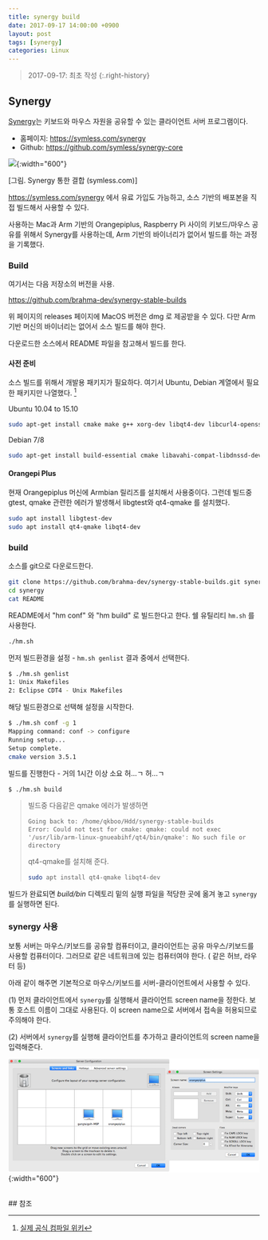```yaml
---
title: synergy build
date: 2017-09-17 14:00:00 +0900
layout: post
tags: [synergy]
categories: Linux
---
```


> 2017-09-17: 최초 작성
{:.right-history}

## Synergy

[Synergy]()는 키보드와 마우스 자원을 공유할 수 있는 클라이언트 서버 프로그램이다.

- 홈페이지: https://symless.com/synergy
- Github: https://github.com/symless/synergy-core

![](https://symless.com/img/synergy/homepage-explainer-graphic.png){:width="600"}

[그림. Synergy 통한 결합 (symless.com)]

https://symless.com/synergy 에서 유료 가입도 가능하고, 소스 기반의 배포본을 직접 빌드해서 사용할 수 있다.

사용하는 Mac과 Arm 기반의 Orangepiplus, Raspberry Pi 사이의 키보드/마우스 공유를 위해서 Synergy를 사용하는데, Arm 기반의 바이너리가 없어서 빌드를 하는 과정을 기록했다.

### Build

여기서는 다음 저장소의 버전을 사용.

https://github.com/brahma-dev/synergy-stable-builds

위 페이지의 releases 페이지에 MacOS 버전은 dmg 로 제공받을 수 있다. 다만 Arm 기반 머신의 바이너리는 없어서 소스 빌드를 해야 한다.

다운로드한 소스에서 README 파일을 참고해서 빌드를 한다.

#### 사전 준비

소스 빌드를 위해서 개발용 패키지가 필요하다. 여기서 Ubuntu, Debian 계열에서 필요한 패키지만 나열했다. [^1]

Ubuntu 10.04 to 15.10

```sh
sudo apt-get install cmake make g++ xorg-dev libqt4-dev libcurl4-openssl-dev libavahi-compat-libdnssd-dev libssl-dev libx11-dev
```

Debian 7/8

```sh
sudo apt-get install build-essential cmake libavahi-compat-libdnssd-dev libcurl4-openssl-dev libssl-dev lintian python qt4-dev-tools xorg-dev fakeroot
```

#### Orangepi Plus

현재 Orangepiplus 머신에 Armbian 릴리즈를 설치해서 사용중이다.  그런데 빌드중 gtest, qmake 관련한 에러가 발생해서 libgtest와 qt4-qmake 를 설치했다.

```sh
sudo apt install libgtest-dev
sudo apt install qt4-qmake libqt4-dev
```


### build

소스를 git으로 다운로드한다.

```sh
git clone https://github.com/brahma-dev/synergy-stable-builds.git synergy
cd synergy
cat README
```

README에서 "hm conf" 와 "hm build" 로 빌드한다고 한다. 쉘 유틸리티 `hm.sh` 를 사용한다.

```sh
./hm.sh 
```

먼저 빌드환경을 설정 - `hm.sh genlist` 결과 중에서 선택한다.

```sh
$ ./hm.sh genlist
1: Unix Makefiles
2: Eclipse CDT4 - Unix Makefiles
```

해당 빌드환경으로 선택해 설정을 시작한다.


```sh
$ ./hm.sh conf -g 1
Mapping command: conf -> configure
Running setup...
Setup complete.
cmake version 3.5.1
```

빌드를 진행한다 - 거의 1시간 이상 소요 허...ㄱ 허...ㄱ

```sh
$ ./hm.sh build
```


> 빌드중 다음같은 qmake 에러가 발생하면
> 
> ```
> Going back to: /home/qkboo/Hdd/synergy-stable-builds
> Error: Could not test for cmake: qmake: could not exec '/usr/lib/arm-linux-gnueabihf/qt4/bin/qmake': No such file or directory
> ```
> 
> qt4-qmake를 설치해 준다.
> 
> ```sh
> sudo apt install qt4-qmake libqt4-dev
> ```

빌드가 완료되면 *build/bin* 디렉토리 밑의 실행 파일을 적당한 곳에 옮겨 놓고 `synergy` 를 실행하면 된다.

### synergy 사용

보통 서버는 마우스/키보드를 공유할 컴퓨터이고, 클라이언트는 공유 마우스/키보드를 사용할 컴퓨터이다.
그러므로 같은 네트워크에 있는 컴퓨터여야 한다. ( 같은 허브, 라우터 등)

아래 같이 해주면 기본적으로 마우스/키보드를 서버-클라이언트에서 사용할 수 있다.

(1) 먼저 클라이언트에서 `synergy`를 실행해서 클라이언트 screen name을 정한다. 보통 호스트 이름이 그대로 사용된다.
이 screen name으로 서버에서 접속을 허용되므로 주의해야 한다.

(2) 서버에서 `synergy`를 실행해 클라이언트를 추가하고 클라이언트의 screen name을 입력해준다.

![](/images/linux/synergy-server-setup.png){:width="600"}


<br/>
## 참조

[^1]: [실제 공식 컴파일 위키](https://github.com/symless/synergy-core/wiki/Compiling)
